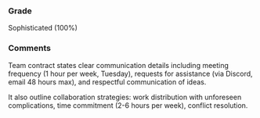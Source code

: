 ### Grade

Sophisticated (100%)

### Comments

Team contract states clear communication details including meeting frequency (1 hour per week, Tuesday), requests for assistance (via Discord, email 48 hours max), and respectful communication of ideas.

It also outline collaboration strategies: work distribution with unforeseen complications, time commitment (2-6 hours per week), conflict resolution.
